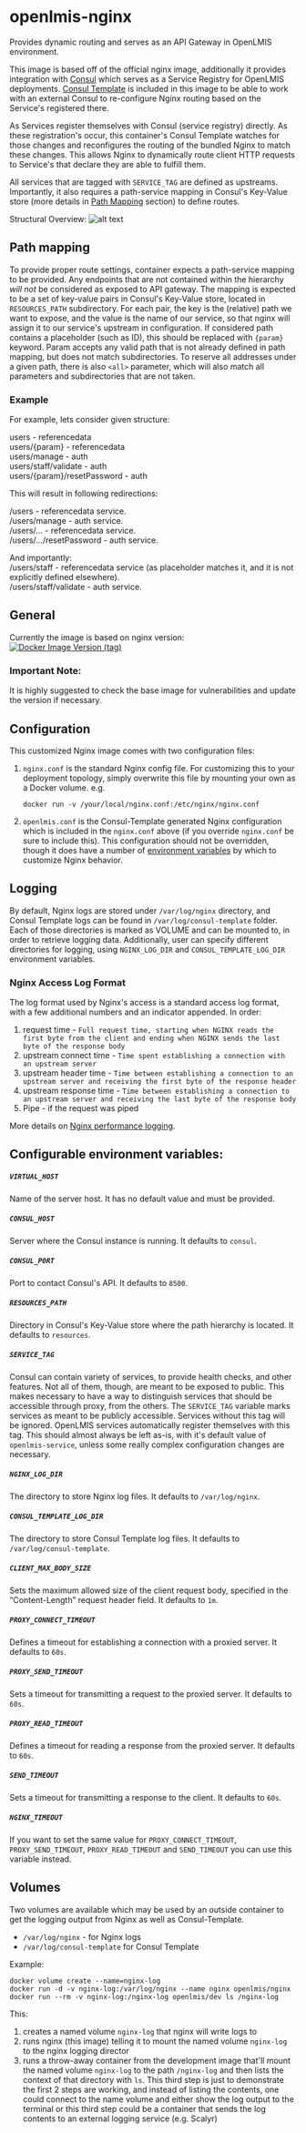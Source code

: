 # openlmis-nginx
Provides dynamic routing and serves as an API Gateway in OpenLMIS environment.

This image is based off of the official nginx image, additionally it provides integration with [Consul](https://www.consul.io/) which serves as a Service Registry for OpenLMIS deployments. [Consul Template](https://github.com/hashicorp/consul-template) is included in this image to be able to work with an external Consul to re-configure Nginx routing based on the Service's registered there.

As Services register themselves with Consul (service registry) directly.  As these registration's occur, this container's Consul Template watches for those changes and reconfigures the routing of the bundled Nginx to match these changes.  This allows Nginx to dynamically route client HTTP requests to Service's that declare they are able to fulfill them.

All services that are tagged with `SERVICE_TAG` are defined as upstreams. Importantly, it also requires a path-service mapping in Consul's Key-Value store (more details in [Path Mapping](#path-mapping) section) to define routes.

Structural Overview:
![alt text](docs/service-discovery-overview.png "Structural Diagram")

## Path mapping
To provide proper route settings, container expects a path-service mapping to be provided. Any endpoints that are not contained within the hierarchy _will not_ be considered as exposed to API gateway. The mapping is expected to be a set of key-value pairs in Consul's Key-Value store, located in `RESOURCES_PATH` subdirectory. For each pair, the key is the (relative) path we want to expose, and the value is the name of our service, so that nginx will assign it to our service's upstream in configuration. If considered path contains a placeholder (such as ID), this should be replaced with `{param}` keyword. Param accepts any valid path that is not already defined in path mapping, but does not match subdirectories. To reserve all addresses under a given path, there is also `<all>` parameter, which will also match all parameters and subdirectories that are not taken.

### Example
For example, lets consider given structure:

users - referencedata  
users/{param} - referencedata  
users/manage - auth  
users/staff/validate - auth  
users/{param}/resetPassword - auth

This will result in following redirections:

/users - referencedata service.  
/users/manage - auth service.  
/users/... - referencedata service.  
/users/.../resetPassword - auth service.

And importantly:  
/users/staff - referencedata service (as placeholder matches it, and it is not explicitly defined elsewhere).  
/users/staff/validate - auth service.  

## General

Currently the image is based on nginx version:  
[![Docker Image Version (tag)](https://img.shields.io/docker/v/_/nginx/mainline-alpine-slim)](https://hub.docker.com/layers/library/nginx/mainline-alpine-slim/images/sha256-16cdd501b42a6501a2aec8c81915540e8b12d4f16f4784918f75bffd293d9767?context=explore)
### Important Note:
It is highly suggested to check the base image for vulnerabilities and update the version if necessary.

## Configuration

This customized Nginx image comes with two configuration files:

1. `nginx.conf` is the standard Nginx config file.  For customizing this to
your deployment topology, simply overwrite this file by mounting your own
as a Docker volume.  e.g.

    `docker run -v /your/local/nginx.conf:/etc/nginx/nginx.conf`

1. `openlmis.conf` is the Consul-Template generated Nginx configuration which
is included in the `nginx.conf` above (if you override `nginx.conf` be sure to
include this).  This configuration should not be overridden, though it does
have a number of [environment variables](#env-variables) by which to customize Nginx behavior.

## Logging
By default, Nginx logs are stored under `/var/log/nginx` directory, and Consul Template logs can be found in `/var/log/consul-template` folder. Each of those directories is marked as VOLUME and can be mounted to, in order to retrieve logging data. Additionally, user can specify different directories for logging, using `NGINX_LOG_DIR` and `CONSUL_TEMPLATE_LOG_DIR` environment variables.

### Nginx Access Log Format

The log format used by Nginx's access is a standard access log format, with a few additional numbers and an indicator
appended.  In order:

1. request time - `Full request time, starting when NGINX reads the first byte from the client and ending when NGINX sends the last byte of the response body`
2. upstream connect time - `Time spent establishing a connection with an upstream server`
3. upstream header time - `Time between establishing a connection to an upstream server and receiving the first byte of the response header`
4. upstream response time - `Time between establishing a connection to an upstream server and receiving the last byte of the response body`
5. Pipe - if the request was piped

More details on [Nginx performance logging](https://www.nginx.com/blog/using-nginx-logging-for-application-performance-monitoring).

## Configurable environment variables:<a name="env-variables"></a>
##### `VIRTUAL_HOST`
Name of the server host. It has no default value and must be provided.

##### `CONSUL_HOST`
Server where the Consul instance is running. It defaults to `consul`.

##### `CONSUL_PORT`
Port to contact Consul's API. It defaults to `8500`.

##### `RESOURCES_PATH`
Directory in Consul's Key-Value store where the path hierarchy is located. It defaults to `resources`.

##### `SERVICE_TAG`
Consul can contain variety of services, to provide health checks, and other features. Not all of them, though, are meant to be exposed to public. This makes necessary to have a way to distinguish services that should be accessible through proxy, from the others. The `SERVICE_TAG` variable marks services as meant to be publicly accessible. Services without this tag will be ignored. OpenLMIS services automatically register themselves with this tag. This should almost always be left as-is, with it's default value of `openlmis-service`, unless some really complex configuration changes are necessary.

##### `NGINX_LOG_DIR`
The directory to store Nginx log files. It defaults to `/var/log/nginx`.

##### `CONSUL_TEMPLATE_LOG_DIR`
The directory to store Consul Template log files. It defaults to `/var/log/consul-template`.

##### `CLIENT_MAX_BODY_SIZE`
Sets the maximum allowed size of the client request body, specified in the “Content-Length” request header field. It defaults to `1m`.

##### `PROXY_CONNECT_TIMEOUT`
Defines a timeout for establishing a connection with a proxied server. It defaults to `60s`.

##### `PROXY_SEND_TIMEOUT`
Sets a timeout for transmitting a request to the proxied server. It defaults to `60s`.

##### `PROXY_READ_TIMEOUT`
Defines a timeout for reading a response from the proxied server. It defaults to `60s`.

##### `SEND_TIMEOUT`
Sets a timeout for transmitting a response to the client. It defaults to `60s`.

##### `NGINX_TIMEOUT`
If you want to set the same value for `PROXY_CONNECT_TIMEOUT`, `PROXY_SEND_TIMEOUT`, `PROXY_READ_TIMEOUT` and `SEND_TIMEOUT` you can use this variable instead.


## Volumes

Two volumes are available which may be used by an outside container to get the logging output from Nginx as well as Consul-Template.

* `/var/log/nginx` - for Nginx logs
* `/var/log/consul-template` for Consul Template

Example:

```
docker volume create --name=nginx-log
docker run -d -v nginx-log:/var/log/nginx --name nginx openlmis/nginx
docker run --rm -v nginx-log:/nginx-log openlmis/dev ls /nginx-log
```

This:

1. creates a named volume `nginx-log` that nginx will write logs to
2. runs nginx (this image) telling it to mount the named volume `nginx-log` to the nginx logging director
2. runs a throw-away container from the development image that'll mount the named volume `nginx-log` to the path `/nginx-log` and then lists the context of that directory with `ls`.  This third step is just to demonstrate the first 2 steps are working, and instead of listing the contents, one could connect to the name volume and either show the log output to the terminal or this third step could be a container that sends the log contents to an external logging service (e.g. Scalyr)

